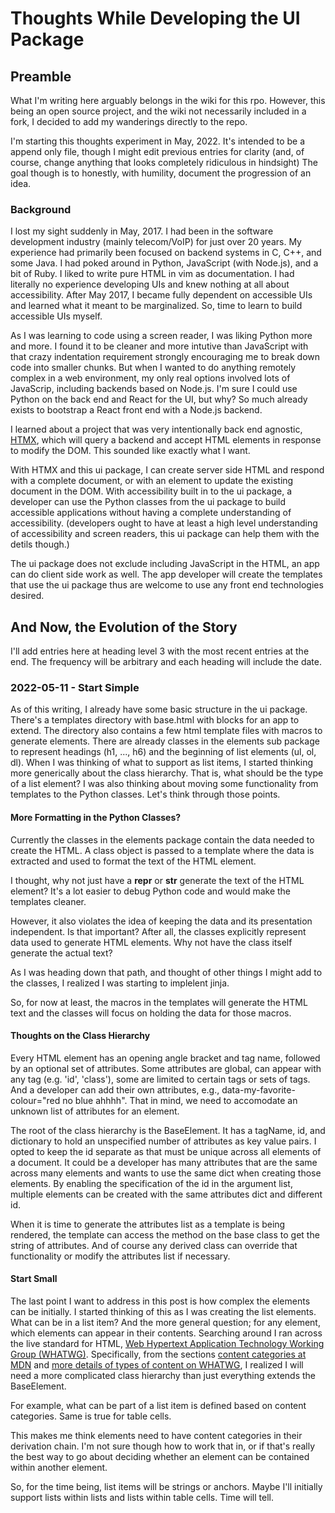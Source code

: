 # Thoughts While Developing the UI Package

## Preamble

What I'm writing here arguably belongs in the wiki for this rpo.
However, this being an open source project, and the wiki not necessarily included in a fork, I decided to add my wanderings directly to the repo.

I'm starting this thoughts experiment in May, 2022.
It's intended to be a append only file, though I might edit previous entries for clarity (and, of course, change anything that looks completely ridiculous in hindsight)
The goal though is to honestly, with humility, document the progression of an idea.

### Background

I lost my sight suddenly in May, 2017.
I had been in the software development industry (mainly telecom/VoIP) for just over 20 years.
My experience had primarily been focused on backend systems in C, C++, and some Java.
I had poked around in Python, JavaScript (with Node.js), and a bit of Ruby.
I liked to write pure HTML in vim as documentation.
I had literally no experience developing UIs and knew nothing at all about accessibility.
After May 2017, I became fully dependent on accessible UIs and learned what it meant to be marginalized.
So, time to learn to build accessible UIs myself.

As I was learning to code using a screen reader, I was liking Python more and more.
I found it to be cleaner and more intutive than JavaScript with that crazy indentation requirement strongly encouraging me to break down code into smaller chunks.
But when I wanted to do anything remotely complex in a web environment, my only real options involved lots of JavaScrip, including backends based on Node.js.
I'm sure I could use Python on the back end and React for the UI, but why?  So much already exists to bootstrap a React front end with a Node.js backend. 

I learned about a project that was very intentionally back end agnostic,
[HTMX](https://htmx.org),
which will query a backend and accept HTML elements in response to modify the DOM.
This sounded like exactly what I want.

With HTMX and this ui package, I can create server side HTML and respond with a complete document, or with an element to update the existing document in the DOM.
With accessibility built in to the ui package, a developer can use the Python classes from the ui package to build accessible applications without having a complete understanding of accessibility.
(developers ought to have at least a high level understanding of accessibility and screen readers, this ui package can help them with the detils though.)

The ui package does not exclude including JavaScript in the HTML, an app can do client side work as well.
The app developer will create the templates that use the ui package thus are welcome to use any front end technologies desired.

## And Now, the Evolution of the Story

I'll add entries here at heading level 3 with the most recent entries at the end.  The frequency will be arbitrary and each heading will include the date.

### 2022-05-11 - Start Simple

As of this writing, I already have some basic structure in the ui package.
There's a templates directory with  base.html with blocks for an app to extend.
The directory also contains a few html template files with macros to generate elements.
There are already classes in the elements sub package to represent headings (h1, ..., h6) and the beginning of list elements (ul, ol, dl).
When I was thinking of what to support as list items, I started thinking more generically about the class hierarchy.
That is, what should be the type of a list element?
I was also thinking about moving some functionality from templates to the Python classes.
Let's think through those points.

#### More Formatting in the Python Classes?

Currently the classes in the elements package contain the data needed to create the HTML.  A class object is passed to a template where the data is extracted and used to format the text of the HTML element.

I thought, why not just have a __repr__ or __str__ generate the text of the HTML element?  It's a lot easier to debug Python code and would make the templates cleaner.

However, it also violates the idea of keeping the data and its presentation independent.  Is that important?  After all, the classes explicitly represent data used to generate HTML elements.  Why not have the class itself generate the actual text?

As I was heading down that path, and thought of other things I might add to the classes, I realized I was starting to implelent jinja.

So, for now at least, the macros in the templates will generate the HTML text and the classes will focus on holding the data for those macros.

#### Thoughts on the Class Hierarchy

Every HTML element has an opening angle bracket and tag name, followed by an optional set of attributes.
Some attributes are global, can appear with any tag (e.g. 'id', 'class'), some are limited to certain tags or sets of tags.
And a developer can add their own attributes, e.g., data-my-favorite-colour="red no blue ahhhh".
That in mind, we need to accomodate an unknown list of attributes for an element.

The root of the class hierarchy is the BaseElement.
It has a tagName, id, and dictionary to hold an unspecified number of attributes as key value pairs.
I opted to keep the id separate as that must be unique across all elements of a document.
It could be a developer has many attributes that are the same across many elements and wants to use the same dict when creating those elements.
By enabling the specification of the id in the argument list, multiple elements can be created with the same attributes dict and different id.

When it is time to generate the attributes list as a template is being rendered, the template can access the method on the base class to get the string of attributes.
And of course any derived class can override that functionality or modify the attributes list if necessary.

#### Start Small

The last point I want to address in this post is how complex the elements can be initially.
I started thinking of this as I was creating the list elements.
What can be in a list item?
And the more general question; for any element, which elements can appear in their contents.
Searching around I ran across the live standard for HTML,
[Web Hypertext Application Technology Working Group (WHATWG)](https://whatwg.org/).
Specifically, from the sections 
[content categories at MDN](https://developer.mozilla.org/en-US/docs/Web/Guide/HTML/Content_categories) and 
[more details of types of content on WHATWG](https://html.spec.whatwg.org/multipage/dom.html#kinontent), 
I realized I will need a more complicated class hierarchy than just everything extends the BaseElement.

For example, what can be part of a list item is defined based on content categories.
Same is true for table cells.

This makes me think elements need to have content categories in their derivation chain.
I'm not sure though how to work that in, or if that's really the best way to go about deciding whether an element can be contained within another element.

So, for the time being, list items will be strings or anchors.
Maybe I'll initially support lists within lists and lists within table cells.
Time will tell.